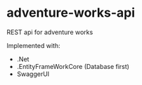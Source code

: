 # adventure-works-api
REST api for adventure works

Implemented with:

* .Net
* .EntityFrameWorkCore (Database first)
* SwaggerUI
  
